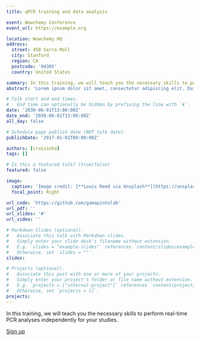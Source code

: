 ```yaml
---
title: qPCR training and data analysis

event: Wowchemy Conference
event_url: https://example.org

location: Wowchemy HQ
address:
  street: 450 Serra Mall
  city: Stanford
  region: CA
  postcode: '94305'
  country: United States

summary: In this training, we will teach you the necessary skills to perform real-time PCR analyses independently for your studies.
abstract: 'Lorem ipsum dolor sit amet, consectetur adipiscing elit. Duis posuere tellusac convallis placerat. Proin tincidunt magna sed ex sollicitudin condimentum. Sed ac faucibus dolor, scelerisque sollicitudin nisi. Cras purus urna, suscipit quis sapien eu, pulvinar tempor diam.'

# Talk start and end times.
#   End time can optionally be hidden by prefixing the line with `#`.
date: '2030-06-01T13:00:00Z'
date_end: '2030-06-01T15:00:00Z'
all_day: false

# Schedule page publish date (NOT talk date).
publishDate: '2017-01-01T00:00:00Z'

authors: [cruivinho]
tags: []

# Is this a featured talk? (true/false)
featured: false

image:
  caption: 'Image credit: [**Louis Reed via Unsplash**](https://unsplash.com/photos/pwcKF7L4-no)'
  focal_point: Right

url_code: 'https://github.com/gamapintolab'
url_pdf: ''
url_slides: '#'
url_video: ''

# Markdown Slides (optional).
#   Associate this talk with Markdown slides.
#   Simply enter your slide deck's filename without extension.
#   E.g. `slides = "example-slides"` references `content/slides/example-slides.md`.
#   Otherwise, set `slides = ""`.
slides:

# Projects (optional).
#   Associate this post with one or more of your projects.
#   Simply enter your project's folder or file name without extension.
#   E.g. `projects = ["internal-project"]` references `content/project/deep-learning/index.md`.
#   Otherwise, set `projects = []`.
projects:
---
```


In this training, we will teach you the necessary skills to perform real-time PCR analyses independently for your studies.

<a href="#" class="btn btn-primary px-3 py-3">Sign up</a>
